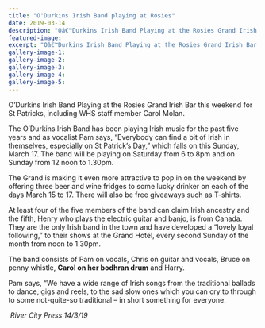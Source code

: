 ```yaml
---
title: "O'Durkins Irish Band playing at Rosies"
date: 2019-03-14
description: "Oâ€™Durkins Irish Band Playing at the Rosies Grand Irish Bar this weekend for St Patricks..."
featured-image: 
excerpt: "Oâ€™Durkins Irish Band Playing at the Rosies Grand Irish Bar this weekend for St Patricks."
gallery-image-1: 
gallery-image-2: 
gallery-image-3: 
gallery-image-4: 
gallery-image-5: 
---
```


<p>O&rsquo;Durkins Irish Band Playing at the Rosies Grand Irish Bar this weekend for St Patricks, including WHS staff member Carol Molan.</p>
<p>The O&rsquo;Durkins Irish Band has been playing Irish music for the past five years and as vocalist Pam says, &ldquo;Everybody can find a bit of Irish in themselves, especially on St Patrick&rsquo;s Day,&rdquo; which falls on this Sunday, March 17. The band will be playing on Saturday from 6 to 8pm and on Sunday from 12 noon to 1.30pm.</p>
<p>The Grand is making it even more attractive to pop in on the weekend by offeri<span class="text_exposed_show">ng three beer and wine fridges to some lucky drinker on each of the days March 15 to 17. There will also be free giveaways such as T-shirts.<br /></span></p>
<p><span class="text_exposed_show">At least four of the five members of the band can claim Irish ancestry and the fifth, Henry who plays the electric guitar and banjo, is from Canada. They are the only Irish band in the town and have developed a &ldquo;lovely loyal following,&rdquo; to their shows at the Grand Hotel, every second Sunday of the month from noon to 1.30pm.<br /></span></p>
<p><span class="text_exposed_show">The band consists of Pam on vocals, Chris on guitar and vocals, Bruce on penny whistle, <strong>Carol on her bodhran drum</strong> and Harry.<br /></span></p>
<p><span class="text_exposed_show">Pam says, &ldquo;We have a wide range of Irish songs from the traditional ballads to dance, gigs and reels, to the sad slow ones which you can cry to through to some not-quite-so traditional &ndash; in short something for everyone.</span></p>
<p><em>&nbsp;River City Press 14/3/19</em></p>

